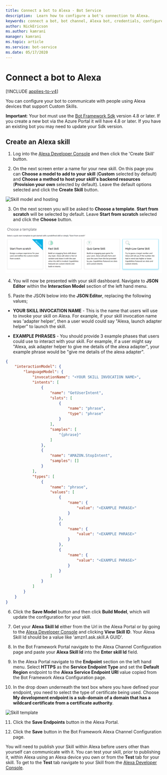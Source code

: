 ```yaml
---
title: Connect a bot to Alexa - Bot Service
description:  Learn how to configure a bot's connection to Alexa.
keywords: connect a bot, bot channel, Alexa bot, credentials, configure, phone
author: NickEricson
ms.author: kamrani
manager: kamrani
ms.topic: article
ms.service: bot-service
ms.date: 05/17/2020
---
```


# Connect a bot to Alexa

[!INCLUDE [applies-to-v4](includes/applies-to-v4-current.md)]

You can configure your bot to communicate with people using Alexa devices that support Custom Skills.

**Important**: Your bot must use the [Bot Framework Sdk](https://github.com/microsoft/botframework-sdk) version 4.8 or later. If you create a new bot via the Azure Portal it will have 4.8 or later. If you have an existing bot you may need to update your Sdk version.

## Create an Alexa skill

1. Log into the [Alexa Developer Console](https://developer.amazon.com/alexa/console/ask) and then click the 'Create Skill' button.

2. On the next screen enter a name for your new skill.  On this page you can **Choose a model to add to your skill** (**Custom** selected by default) and **Choose a method to host your skill's backend resources** (**Provision your own** selected by default).  Leave the default options selected and click the **Create Skill** button.

![Skill model and hosting](./media/channels/alexa-create-skill-options.png)

3. On the next screen you will be asked to **Choose a template**.  **Start from scratch** will be selected by default. Leave **Start from scratch** selected and click the **Choose** button.

![Skill template](./media/channels/alexa-create-skill-options2.png)

4. You will now be presented with your skill dashboard. Navigate to **JSON Editor** within the **Interaction Model** section of the left hand menu.

5. Paste the JSON below into the **JSON Editor**, replacing the following values;

* **YOUR SKILL INVOCATION NAME** - This is the name that users will use to invoke your skill on Alexa. For example, if your skill invocation name was 'adapter helper', then a user would could say "Alexa, launch adapter helper" to launch the skill.

* **EXAMPLE PHRASES** - You should provide 3 example phases that users could use to interact with your skill.  For example, if a user might say "Alexa, ask adapter helper to give me details of the alexa adapter", your example phrase would be "give me details of the alexa adapter".

```json
{
    "interactionModel": {
        "languageModel": {
            "invocationName": "<YOUR SKILL INVOCATION NAME>",
            "intents": [
                {
                    "name": "GetUserIntent",
                    "slots": [
                        {
                            "name": "phrase",
                            "type": "phrase"
                        }
                    ],
                    "samples": [
                        "{phrase}"
                    ]
                },
                {
                    "name": "AMAZON.StopIntent",
                    "samples": []
                }
            ],
            "types": [
                {
                    "name": "phrase",
                    "values": [
                        {
                            "name": {
                                "value": "<EXAMPLE PHRASE>"
                            }
                        },
                        {
                            "name": {
                                "value": "<EXAMPLE PHRASE>"
                            }
                        },
                        {
                            "name": {
                                "value": "<EXAMPLE PHRASE>"
                            }
                        }
                    ]
                }
            ]
        }
    }
}
```

6. Click the **Save Model** button and then click **Build Model**, which will update the configuration for your skill.

7. Get your **Alexa Skill Id** either from the Url in the Alexa Portal or by going to the [Alexa Developer Console](https://developer.amazon.com/alexa/console/ask) and clicking **View Skill ID**. Your Alexa Skill Id should be a value like 'amzn1.ask.skill.A GUID'.

8. In the Bot Framework Portal navigate to the Alexa Channel Configuration page and paste your **Alexa Skill Id** into the **Enter skill Id** field.

9. In the Alexa Portal navigate to the **Endpoint** section on the left hand menu.  Select **HTTPS** as the **Service Endpoint Type** and set the **Default Region** endpoint to the **Alexa Service Endpoint URI** value copied from the Bot Framework Alexa Configuration page.

10. In the drop down underneath the text box where you have defined your endpoint, you need to select the type of certificate being used. Choose **My development endpoint is a sub-domain of a domain that has a wildcard certificate from a certificate authority**.

![Skill template](./media/channels/alexa-endpoint.PNG)

11. Click the **Save Endpoints** button in the Alexa Portal.

12. Click the **Save** button in the Bot Framework Alexa Channel Configuration page.

You will need to publish your Skill within Alexa before users other than yourself can communicate with it. You can test your skill, prior to publishing it, within Alexa using an Alexa device you own or from the **Test** tab for your skill. To get to the **Test** tab navigate to your Skill from the [Alexa Developer Console](https://developer.amazon.com/alexa/console/ask).
